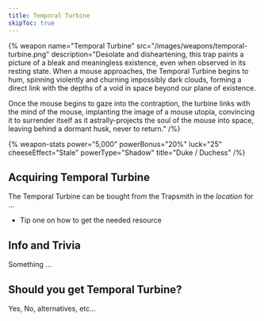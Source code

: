 ```yaml
---
title: Temporal Turbine
skipToc: true
---
```


{% weapon
 name="Temporal Turbine"
 src="/images/weapons/temporal-turbine.png"
 description="Desolate and disheartening, this trap paints a picture of a bleak and meaningless existence, even when observed in its resting state. When a mouse approaches, the Temporal Turbine begins to hum, spinning violently and churning impossibly dark clouds, forming a direct link with the depths of a void in space beyond our plane of existence.

Once the mouse begins to gaze into the contraption, the turbine links with the mind of the mouse, implanting the image of a mouse utopia, convincing it to surrender itself as it astrally-projects the soul of the mouse into space, leaving behind a dormant husk, never to return."
/%}

{% weapon-stats
 power="5,000"
 powerBonus="20%"
 luck="25"
 cheeseEffect="Stale"
 powerType="Shadow"
 title="Duke / Duchess"
/%}

## Acquiring Temporal Turbine

The Temporal Turbine can be bought from the Trapsmith in the *location* for ...

- Tip one on how to get the needed resource

## Info and Trivia

Something ...

## Should you get Temporal Turbine?

Yes, No, alternatives, etc...
